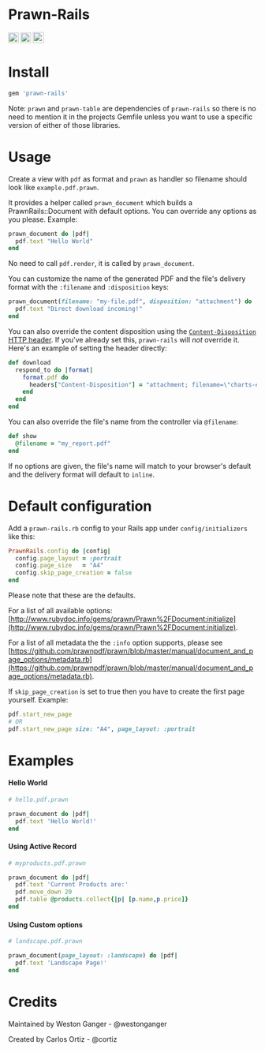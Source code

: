# Prawn-Rails
<a href="https://badge.fury.io/rb/prawn-rails" target="_blank"><img height="21" style='border:0px;height:21px;' border='0' src="https://badge.fury.io/rb/prawn-rails.svg" alt="Gem Version"></a>
<a href='https://rubygems.org/gems/prawn-rails' target='_blank'><img height='21' style='border:0px;height:21px;' src='https://ruby-gem-downloads-badge.herokuapp.com/prawn-rails?label=rubygems&type=total&total_label=downloads&color=brightgreen' border='0' alt='RubyGems Downloads' /></a>
<a href='https://ko-fi.com/A5071NK' target='_blank'><img height='22' style='border:0px;height:22px;' src='https://az743702.vo.msecnd.net/cdn/kofi1.png?v=a' border='0' alt='Buy Me a Coffee' /></a>


# Install
```ruby
gem 'prawn-rails'
```

Note: `prawn` and `prawn-table` are dependencies of `prawn-rails` so there is no need to mention it in the projects Gemfile unless you want to use a specific version of either of those libraries.

# Usage
Create a view with `pdf` as format and `prawn` as handler so filename should look like `example.pdf.prawn`.

It provides a helper called `prawn_document` which builds a PrawnRails::Document with default options. You can override any options as you please. Example:

```ruby
prawn_document do |pdf|
  pdf.text "Hello World"
end
```

No need to call `pdf.render`, it is called by `prawn_document`.

You can customize the name of the generated PDF and the file's delivery format with the `:filename` and `:disposition` keys:

```ruby
prawn_document(filename: "my-file.pdf", disposition: "attachment") do |pdf|
  pdf.text "Direct download incoming!"
end
```

You can also override the content disposition using the [`Content-Disposition` HTTP header](https://developer.mozilla.org/en-US/docs/Web/HTTP/Headers/Content-Disposition#As_a_response_header_for_the_main_body). If you've already set this, `prawn-rails` will *not* override it. Here's an example of setting the header directly:

```ruby
def download
  respond_to do |format|
    format.pdf do
      headers["Content-Disposition"] = "attachment; filename=\"charts-#{Time.now.to_i}.pdf\""
    end
  end
end
```

You can also override the file's name from the controller via `@filename`:

```ruby
def show
  @filename = "my_report.pdf"
end
```

If no options are given, the file's name will match to your browser's default and the delivery format will default to `inline`.

# Default configuration

Add a `prawn-rails.rb` config to your Rails app under `config/initializers` like this:

```ruby
PrawnRails.config do |config|
  config.page_layout = :portrait
  config.page_size   = "A4"
  config.skip_page_creation = false
end
```

Please note that these are the defaults.

For a list of all available options: [http://www.rubydoc.info/gems/prawn/Prawn%2FDocument:initialize](http://www.rubydoc.info/gems/prawn/Prawn%2FDocument:initialize).

For a list of all metadata the the `:info` option supports, please see [https://github.com/prawnpdf/prawn/blob/master/manual/document_and_page_options/metadata.rb](https://github.com/prawnpdf/prawn/blob/master/manual/document_and_page_options/metadata.rb).

If `skip_page_creation` is set to true then you have to create the first page yourself. Example:

```ruby
pdf.start_new_page
# OR
pdf.start_new_page size: "A4", page_layout: :portrait
```

# Examples

#### Hello World

```ruby
# hello.pdf.prawn

prawn_document do |pdf|
  pdf.text 'Hello World!'
end
```

#### Using Active Record

```ruby
# myproducts.pdf.prawn

prawn_document do |pdf|
  pdf.text 'Current Products are:'
  pdf.move_down 20
  pdf.table @products.collect{|p| [p.name,p.price]}
end
```
#### Using Custom options

```ruby
# landscape.pdf.prawn

prawn_document(page_layout: :landscape) do |pdf|
  pdf.text 'Landscape Page!'
end
```

# Credits

Maintained by Weston Ganger - @westonganger

Created by Carlos Ortiz - @cortiz
